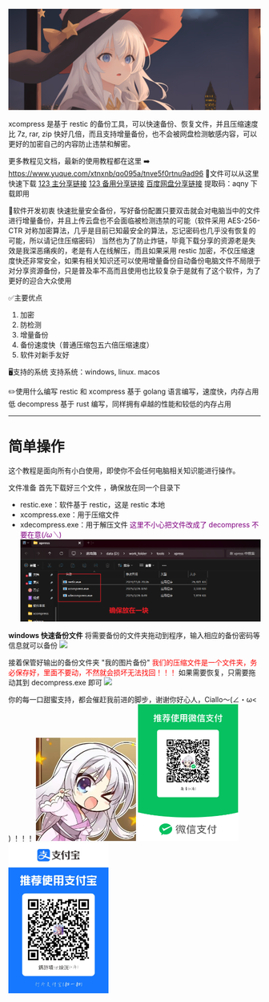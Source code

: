 ![xcompress](说明文档/pictures/title_background.png)

xcompress 是基于 restic 的备份工具，可以快速备份、恢复文件，并且压缩速度比 7z, rar, zip 快好几倍，而且支持增量备份，也不会被网盘检测敏感内容，可以更好的加密自己的内容防止违禁和解密。

更多教程见文档，最新的使用教程都在这里 ➡️ https://www.yuque.com/xtnxnb/qo095a/tnve5f0rtnu9ad96
🔋文件可以从这里快速下载
[123 主分享链接](https://www.yuque.com/xtnxnb/qo095a/tnve5f0rtnu9ad96)
[123 备用分享链接](https://www.123684.com/s/hTcVjv-CXh8)
[百度网盘分享链接](https://pan.baidu.com/s/1LtnVxWQsN5fYBpG9p7S92Q?pwd=aqny)
提取码：aqny
下载即用


🧠软件开发初衷
快速批量安全备份，写好备份配置只要双击就会对电脑当中的文件进行增量备份，并且上传云盘也不会面临被检测违禁的可能（软件采用  AES-256-CTR  对称加密算法，几乎是目前已知最安全的算法，忘记密码也几乎没有恢复的可能，所以请记住压缩密码）
当然也为了防止炸链，毕竟下载分享的资源老是失效是我深恶痛疾的，老是有人在线解压，而且如果采用 restic 加密，不仅压缩速度快还非常安全，如果有相关知识还可以使用增量备份自动备份电脑文件不局限于对分享资源备份，只是普及率不高而且使用也比较复杂于是就有了这个软件，为了更好的迎合大众使用

✅主要优点
1. 加密
2. 防检测
3. 增量备份
4. 备份速度快（普通压缩包五六倍压缩速度）
5. 软件对新手友好

🖥支持的系统
支持系统：windows, linux. macos

✏️使用什么编写
restic 和 xcompress 基于 golang 语言编写，速度快，内存占用低
decompress 基于 rust 编写，同样拥有卓越的性能和较低的内存占用

---

# 简单操作

这个教程是面向所有小白使用，即使你不会任何电脑相关知识能进行操作。

文件准备
首先下载好三个文件 ，确保放在同一个目录下
- restic.exe：软件基于 restic，这是 restic 本地
- xcompress.exe：用于压缩文件
- xdecompress.exe：用于解压文件 <font color="purple">这里不小心把文件改成了 decompress 不要在意(*/ω＼*)</font>
![](说明文档/demo/文件准备.png)

**windows 快速备份文件**
将需要备份的文件夹拖动到程序，输入相应的备份密码等信息就可以备份
![](说明文档/demo/兰斯备份.gif)

接着保管好输出的备份文件夹 "我的图片备份"
<font color="red">我们的压缩文件是一个文件夹，务必保存好，里面不要动，不然就会损坏无法找回！！！</font>
如果需要恢复，只需要拖动其到 decompress.exe 即可
![](说明文档/demo/兰斯恢复.gif)



你的每一口甜蜜支持，都会催赶我前进的脚步，谢谢你好心人，Ciallo～(∠・ω< ) ！！！
<img src="说明文档/pictures/Ciallo.jpg" width="200"/>
<img src="说明文档/pictures/微信.png" width="200"/><img src="说明文档/pictures/支付宝.jpg" width="200"/>

